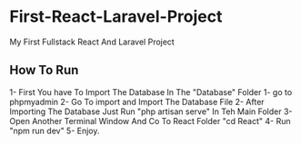 # First-React-Laravel-Project
My First Fullstack React And Laravel Project
## How To Run 
1- First You have To Import The Database In The "Database" Folder
  1- go to phpmyadmin
	2- Go To import and Import The Database File
2- After Importing The Database Just Run "php artisan serve" In Teh Main Folder 
3- Open Another Terminal Window And Co To React Folder "cd React"
4- Run "npm run dev"
5- Enjoy.
